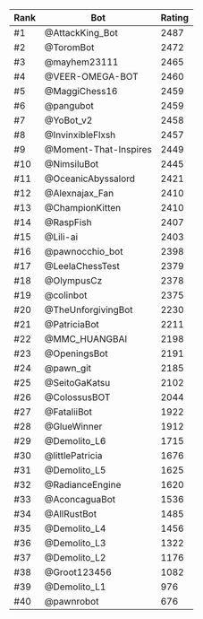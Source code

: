 Rank|Bot|Rating
---|---|---
#1|@AttackKing_Bot|2487
#2|@ToromBot|2472
#3|@mayhem23111|2465
#4|@VEER-OMEGA-BOT|2460
#5|@MaggiChess16|2459
#6|@pangubot|2459
#7|@YoBot_v2|2458
#8|@InvinxibleFlxsh|2457
#9|@Moment-That-Inspires|2449
#10|@NimsiluBot|2445
#11|@OceanicAbyssalord|2421
#12|@Alexnajax_Fan|2410
#13|@ChampionKitten|2410
#14|@RaspFish|2407
#15|@Lili-ai|2403
#16|@pawnocchio_bot|2398
#17|@LeelaChessTest|2379
#18|@OlympusCz|2378
#19|@colinbot|2375
#20|@TheUnforgivingBot|2230
#21|@PatriciaBot|2211
#22|@MMC_HUANGBAI|2198
#23|@OpeningsBot|2191
#24|@pawn_git|2185
#25|@SeitoGaKatsu|2102
#26|@ColossusBOT|2044
#27|@FataliiBot|1922
#28|@GlueWinner|1912
#29|@Demolito_L6|1715
#30|@littlePatricia|1676
#31|@Demolito_L5|1625
#32|@RadianceEngine|1620
#33|@AconcaguaBot|1536
#34|@AllRustBot|1485
#35|@Demolito_L4|1456
#36|@Demolito_L3|1322
#37|@Demolito_L2|1176
#38|@Groot123456|1082
#39|@Demolito_L1|976
#40|@pawnrobot|676

